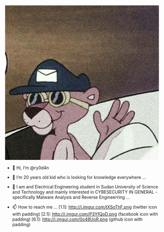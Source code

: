
![Drag Racing](pan.jpg)
- 👋 Hi, I’m @ry0d4n
- 🌱 I’m 20 years old kid who is looking for knowledge everywhere ...
- 👀 I am and Electrical Engineering student in Sudan University of Science and Technology and mainly interested in CYBESECURITY IN GENERAL - specifically Malware Analysis and Reverse Engineerring ...

- 📫 How to reach me ...
[1.1]: http://i.imgur.com/tXSoThF.png (twitter icon with padding)
[2.1]: http://i.imgur.com/P3YfQoD.png (facebook icon with padding)
[6.1]: http://i.imgur.com/0o48UoR.png (github icon with padding)

[1]: http://www.twitter.com/@ryodan0x
[2]: http://www.facebook.com/sednaoui
[6]: http://www.github.com/toka0x
